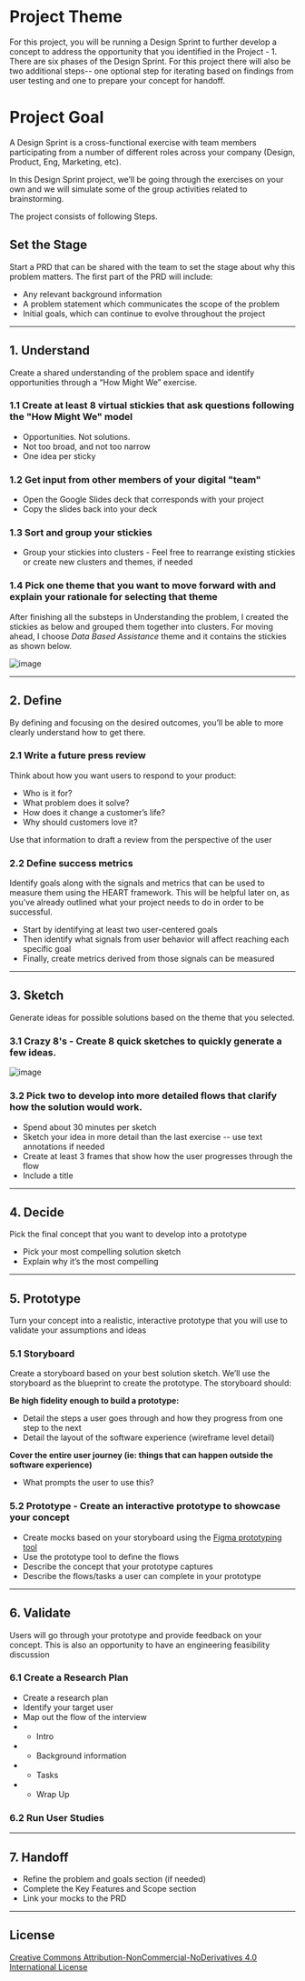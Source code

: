 # Project Theme

For this project, you will be running a Design Sprint to further develop a concept to address the opportunity that you identified in the Project - 1. 
There are six phases of the Design Sprint. 
For this project there will also be two additional steps-- one optional step for iterating based on findings from user testing and one to prepare your concept for handoff.

# Project Goal

A Design Sprint is a cross-functional exercise with team members participating from a number of different roles across your company (Design, Product, Eng, Marketing, etc).

In this Design Sprint project, we’ll be going through the exercises on your own and we will simulate some of the group activities related to brainstorming.

The project consists of following Steps.

## Set the Stage
Start a PRD that can be shared with the team to set the stage about why this problem matters. The first part of the PRD will include:

- Any relevant background information
- A problem statement which communicates the scope of the problem
- Initial goals, which can continue to evolve throughout the project

-------------------------------------------------------------------------------------------------------------------------------------------------------------------

## 1. Understand

Create a shared understanding of the problem space and identify opportunities through a “How Might We” exercise.

### 1.1 Create at least 8 virtual stickies that ask questions following the "How Might We" model

- Opportunities. Not solutions.
- Not too broad, and not too narrow
- One idea per sticky

### 1.2 Get input from other members of your digital "team"

- Open the Google Slides deck that corresponds with your project
- Copy the slides back into your deck

### 1.3 Sort and group your stickies

- Group your stickies into clusters - Feel free to rearrange existing stickies or create new clusters and themes, if needed

### 1.4 Pick one theme that you want to move forward with and explain your rationale for selecting that theme

After finishing all the substeps in Understanding the problem, I created the stickies as below and grouped them together into clusters.
For moving ahead, I choose *Data Based Assistance* theme and it contains the stickies as shown below.

![image](https://user-images.githubusercontent.com/59443629/119375068-fafff100-bcd7-11eb-9dcc-59a830339389.png)

------------------------------------------------------------------------------------------------------------------------------------------------------------------------

## 2. Define
By defining and focusing on the desired outcomes, you’ll be able to more clearly understand how to get there.

### 2.1 Write a future press review

Think about how you want users to respond to your product:

- Who is it for?
- What problem does it solve?
- How does it change a customer’s life?
- Why should customers love it?

Use that information to draft a review from the perspective of the user

### 2.2 Define success metrics

Identify goals along with the signals and metrics that can be used to measure them using the HEART framework. This will be helpful later on, as you’ve already outlined what your project needs to do in order to be successful.

- Start by identifying at least two user-centered goals
- Then identify what signals from user behavior will affect reaching each specific goal
- Finally, create metrics derived from those signals can be measured

--------------------------------------------------------------------------------------------------------------------------------------------------------------------------

## 3. Sketch
Generate ideas for possible solutions based on the theme that you selected.

### 3.1 Crazy 8's - Create 8 quick sketches to quickly generate a few ideas.

![image](https://user-images.githubusercontent.com/59443629/119375729-c6406980-bcd8-11eb-9058-8a736083c478.png)

### 3.2 Pick two to develop into more detailed flows that clarify how the solution would work.

- Spend about 30 minutes per sketch
- Sketch your idea in more detail than the last exercise -- use text annotations if needed
- Create at least 3 frames that show how the user progresses through the flow
- Include a title

---------------------------------------------------------------------------------------------------------------------------------------------------------------------------

## 4. Decide
Pick the final concept that you want to develop into a prototype

- Pick your most compelling solution sketch
- Explain why it’s the most compelling

-------------------------------------------------------------------------------------------------------------------------------------------------------------------------

## 5. Prototype

Turn your concept into a realistic, interactive prototype that you will use to validate your assumptions and ideas

### 5.1 Storyboard

Create a storyboard based on your best solution sketch. We’ll use the storyboard as the blueprint to create the prototype.
The storyboard should:

**Be high fidelity enough to build a prototype:**
- Detail the steps a user goes through and how they progress from one step to the next
- Detail the layout of the software experience (wireframe level detail)

**Cover the entire user journey (ie: things that can happen outside the software experience)**
- What prompts the user to use this?

### 5.2 Prototype - Create an interactive prototype to showcase your concept

- Create mocks based on your storyboard using the [Figma prototyping tool](https://www.figma.com/prototyping/)
- Use the prototype tool to define the flows
- Describe the concept that your prototype captures
- Describe the flows/tasks a user can complete in your prototype

-------------------------------------------------------------------------------------------------------------------------------------------------------------------------

## 6. Validate

Users will go through your prototype and provide feedback on your concept. This is also an opportunity to have an engineering feasibility discussion

### 6.1 Create a Research Plan

- Create a research plan
- Identify your target user
- Map out the flow of the interview
- - Intro
- - Background information
- - Tasks
- - Wrap Up

### 6.2 Run User Studies

------------------------------------------------------------------------------------------------------------------------------------------------------------------------

## 7. Handoff

- Refine the problem and goals section (if needed)
- Complete the Key Features and Scope section
- Link your mocks to the PRD

------------------------------------------------------------------------------------------------------------------------------------------------------------------------

## License

[Creative Commons Attribution-NonCommercial-NoDerivatives 4.0 International License](https://creativecommons.org/licenses/by-nc-nd/4.0/)



